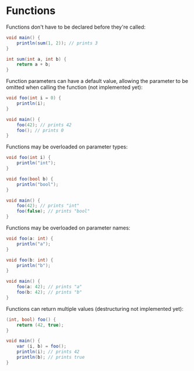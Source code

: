 # Functions

Functions don't have to be declared before they're called:

```cs
void main() {
    println(sum(1, 2)); // prints 3
}

int sum(int a, int b) {
    return a + b;
}
```

Function parameters can have a default value, allowing the parameter to be
omitted when calling the function (not implemented yet):

```cs
void foo(int i = 0) {
    println(i);
}

void main() {
    foo(42); // prints 42
    foo(); // prints 0
}
```

Functions may be overloaded on parameter types:

```cs
void foo(int i) {
    println("int");
}

void foo(bool b) {
    println("bool");
}

void main() {
    foo(42); // prints "int"
    foo(false); // prints "bool"
}
```

Functions may be overloaded on parameter names:

```cs
void foo(a: int) {
    println("a");
}

void foo(b: int) {
    println("b");
}

void main() {
    foo(a: 42); // prints "a"
    foo(b: 42); // prints "b"
}
```

Functions can return multiple values (destructuring not implemented yet):

```cs
(int, bool) foo() {
    return (42, true);
}

void main() {
    var (i, b) = foo();
    println(i); // prints 42
    println(b); // prints true
}
```
